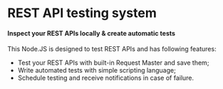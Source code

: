 # REST API testing system
#### Inspect your REST APIs locally & create automatic tests
This Node.JS is designed to test REST APIs and has following features:
* Test your REST APIs with built-in Request Master and save them;
* Write automated tests with simple scripting language;
* Schedule testing and receive notifications in case of failure.
